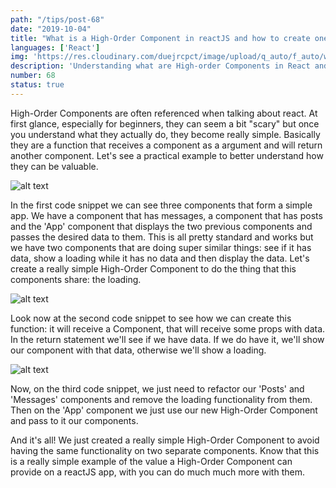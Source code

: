 ```yaml
---
path: "/tips/post-68"
date: "2019-10-04"
title: "What is a High-Order Component in reactJS and how to create one"
languages: ['React']
img: 'https://res.cloudinary.com/duejrcpct/image/upload/q_auto/f_auto/w_1000/v1586974879/tips/68-1_zdjxbg.png'
description: 'Understanding what are High-order Components in React and creating one'
number: 68
status: true
---
```


High-Order Components are often referenced when talking about react. At first glance, especially for beginners, they can seem a bit "scary" but once you understand what they actually do, they become really simple. Basically they are a function that receives a component as a argument and will return another component. Let's see a practical example to better understand how they can be valuable.

![alt text](https://res.cloudinary.com/duejrcpct/image/upload/q_auto/f_auto/w_1000/v1586974880/tips/68-2_oi8oz2.png "React High Order component")

In the first code snippet we can see three components that form a simple app. We have a component that has messages, a component that has posts and the 'App' component that displays the two previous components and passes the desired data to them. This is all pretty standard and works but we have two components that are doing super similar things: see if it has data, show a loading while it has no data and then display the data. Let's create a really simple High-Order Component to do the thing that this components share: the loading.

![alt text](https://res.cloudinary.com/duejrcpct/image/upload/q_auto/f_auto/w_1000/v1586974880/tips/68-3_jscfes.png "React High Order component")

Look now at the second code snippet to see how we can create this function: it will receive a Component, that will receive some props with data. In the return statement we'll see if we have data. If we do have it, we'll show our component with that data, otherwise we'll show a loading.

![alt text](https://res.cloudinary.com/duejrcpct/image/upload/q_auto/f_auto/w_1000/v1586974880/tips/68-4_yka8sz.png "React High Order component")

Now, on the third code snippet, we just need to refactor our 'Posts' and 'Messages' components and remove the loading functionality from them. Then on the 'App' component we just use our new High-Order Component and pass to it our components.

And it's all! We just created a really simple High-Order Component to avoid having the same functionality on two separate components. Know that this is a really simple example of the value a High-Order Component can provide on a reactJS app, with you can do much much more with them.